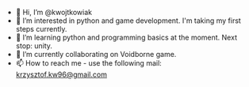 - 👋 Hi, I’m @kwojtkowiak
- 👀 I’m interested in python and game development. I'm taking my first steps currently.
- 🌱 I’m learning python and programming basics at the moment. Next stop: unity.
- 💞️ I’m currently collaborating on Voidborne game.
- 📫 How to reach me - use the following mail: krzysztof.kw96@gmail.com

<!---
kwojtkowiak/kwojtkowiak is a ✨ special ✨ repository because its `README.md` (this file) appears on your GitHub profile.
You can click the Preview link to take a look at your changes.
--->
